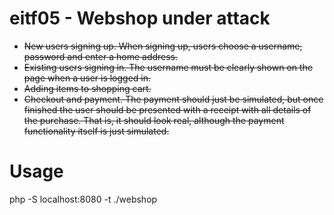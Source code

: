 # eitf05 - Webshop under attack

* ~~New users signing up. When signing up, users choose a username, password and enter a home
address.~~
* ~~Existing users signing in. The username must be clearly shown on the page when a user is logged
in.~~
* ~~Adding items to shopping cart.~~
* ~~Checkout and payment. The payment should just be simulated, but once finished the user should
be presented with a receipt with all details of the purchase. That is, it should look real, although
the payment functionality itself is just simulated.~~


# Usage
php -S localhost:8080 -t ./webshop
